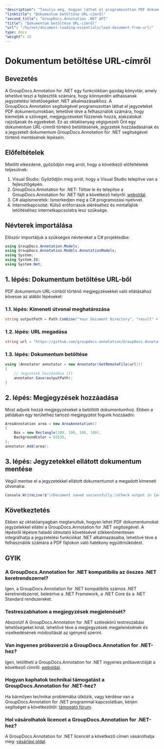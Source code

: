 ```yaml
---
"description": "Tanulja meg, hogyan láthat el programozottan PDF dokumentumokat jegyzetekkel a GroupDocs.Annotation for .NET használatával. Lépésről lépésre bemutató kódpéldákkal."
"linktitle": "Dokumentum betöltése URL-címről"
"second_title": "GroupDocs.Annotation .NET API"
"title": "Dokumentum betöltése URL-címről"
"url": "/hu/net/document-loading-essentials/load-document-from-url/"
type: docs
"weight": 15
---
```


# Dokumentum betöltése URL-címről

## Bevezetés
A GroupDocs.Annotation for .NET egy funkciókban gazdag könyvtár, amely lehetővé teszi a fejlesztők számára, hogy könnyedén adhassanak jegyzetelési lehetőségeket .NET alkalmazásaikhoz. A GroupDocs.Annotation segítségével programozottan láthat el jegyzeteket PDF dokumentumokban, lehetővé téve a felhasználók számára, hogy kiemeljék a szöveget, megjegyzéseket fűzzenek hozzá, alakzatokat rajzoljanak és egyebeket. Ez az oktatóanyag végigvezeti Önt egy dokumentum URL-címről történő betöltésének, jegyzetek hozzáadásának és a jegyzetelt dokumentum GroupDocs.Annotation for .NET segítségével történő mentésének lépésein.
## Előfeltételek
Mielőtt elkezdené, győződjön meg arról, hogy a következő előfeltételek teljesülnek:
1. Visual Studio: Győződjön meg arról, hogy a Visual Studio telepítve van a fejlesztőgépén.
2. GroupDocs.Annotation for .NET: Töltse le és telepítse a GroupDocs.Annotation for .NET fájlt a következő helyről: [weboldal](https://releases.groupdocs.com/annotation/net/).
3. C# alapismeretek: Ismerkedjen meg a C# programozási nyelvvel.
4. Internetkapcsolat: Külső erőforrások eléréséhez és mintafájlok letöltéséhez internetkapcsolatra lesz szüksége.

## Névterek importálása
Először importáljuk a szükséges névtereket a C# projektedbe:
```csharp
using GroupDocs.Annotation.Models;
using GroupDocs.Annotation.Models.AnnotationModels;
using System;
using System.IO;
using System.Net;
```
## 1. lépés: Dokumentum betöltése URL-ből
PDF dokumentum URL-címből történő megjegyzésekkel való ellátásához kövesse az alábbi lépéseket:
### 1.1. lépés: Kimeneti útvonal meghatározása
```csharp
string outputPath = Path.Combine("Your Document Directory", "result" + Path.GetExtension("input.pdf"));
```
### 1.2. lépés: URL megadása
```csharp
string url = "https://github.com/groupdocs-annotation/GroupDocs.Annotation-for-.NET/blob/master/Examples/Resources/SampleFiles/input.pdf?raw=true";    Megjegyzés: Ez a kódrészlet valószínűleg egy fájlnevet és fájlnevet tartalmaz, és a benne szereplő elemek (pl. fájlnevek, elérési utak) valószínűleg egy külső könyvtárból származnak.
```
### 1.3. lépés: Dokumentum betöltése
```csharp
using (Annotator annotator = new Annotator(GetRemoteFile(url)))
{
    // Jegyzetek hozzáadása itt
    annotator.Save(outputPath);
}
```
## 2. lépés: Megjegyzések hozzáadása
Most adjunk hozzá megjegyzéseket a betöltött dokumentumhoz. Ebben a példában egy területhez tartozó megjegyzést fogunk hozzáadni:
```csharp
AreaAnnotation area = new AreaAnnotation()
{
    Box = new Rectangle(100, 100, 100, 100),
    BackgroundColor = 65535,
};
annotator.Add(area);
```
## 3. lépés: Jegyzetekkel ellátott dokumentum mentése
Végül mentse el a jegyzetekkel ellátott dokumentumot a megadott kimeneti útvonalra:
```csharp
Console.WriteLine($"\nDocument saved successfully.\nCheck output in {outputPath}.");
```

## Következtetés
Ebben az oktatóanyagban megtanultuk, hogyan lehet PDF dokumentumokat jegyzetekkel ellátni a GroupDocs.Annotation for .NET segítségével. A lépésről lépésre haladó útmutató követésével zökkenőmentesen integrálhatja a jegyzetelési funkciókat .NET alkalmazásaiba, lehetővé téve a felhasználók számára a PDF fájlokon való hatékony együttműködést.

## GYIK
### A GroupDocs.Annotation for .NET kompatibilis az összes .NET keretrendszerrel?
Igen, a GroupDocs.Annotation for .NET kompatibilis számos .NET keretrendszerrel, beleértve a .NET Framework, a .NET Core és a .NET Standard rendszereket.
### Testreszabhatom a megjegyzések megjelenését?
Abszolút! A GroupDocs.Annotation for .NET széleskörű testreszabási lehetőségeket kínál, lehetővé téve a megjegyzések megjelenésének és viselkedésének módosítását az igényeid szerint.
### Van ingyenes próbaverzió a GroupDocs.Annotation for .NET-hez?
Igen, letöltheti a GroupDocs.Annotation for .NET ingyenes próbaverzióját a következő címről: [weboldal](https://releases.groupdocs.com/).
### Hogyan kaphatok technikai támogatást a GroupDocs.Annotation for .NET-hez?
Ha bármilyen technikai problémába ütközik, vagy kérdése van a GroupDocs.Annotation for .NET programmal kapcsolatban, kérjen segítséget a következőtől: [támogató fórum](https://forum.groupdocs.com/c/annotation/10).
### Hol vásárolhatok licencet a GroupDocs.Annotation for .NET-hez?
A GroupDocs.Annotation for .NET licencét a következő címen vásárolhatja meg: [vásárlási oldal](https://purchase.groupdocs.com/buy).